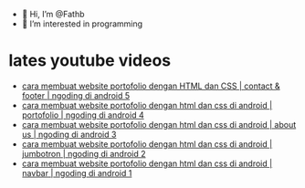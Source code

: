 - 👋 Hi, I’m @Fathb
- 👀 I’m interested in programming

# lates youtube videos
<!-- YOUTUBE:START -->
- [cara membuat website portofolio dengan HTML dan CSS | contact &amp; footer | ngoding di android 5](https://www.youtube.com/watch?v=evKvlpEFpzA)
- [cara membuat website portofolio dengan html dan css di android | portofolio | ngoding di android 4](https://www.youtube.com/watch?v=c5gzWY-AC0w)
- [cara membuat website portofolio dengan html dan css di android | about us | ngoding di android 3](https://www.youtube.com/watch?v=OC9iaa0PXEg)
- [cara membuat website portofolio dengan html dan css di android | jumbotron | ngoding di android 2](https://www.youtube.com/watch?v=yOhR-Ic6No0)
- [cara membuat website portofolio dengan html dan css di android | navbar | ngoding di android 1](https://www.youtube.com/watch?v=nsWrdYQKmhc)
<!-- YOUTUBE:END -->

<!---
Fathb/Fathb is a ✨ special ✨ repository because its `README.md` (this file) appears on your GitHub profile.
You can click the Preview link to take a look at your changes.
--->
